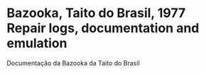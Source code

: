 # Bazooka, Taito do Brasil, 1977<br/>Repair logs, documentation and emulation

Documentação da Bazooka da Taito do Brasil
